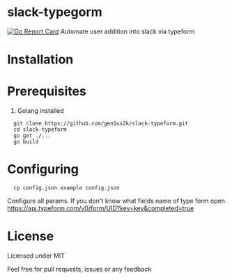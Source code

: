 # slack-typegorm
[![Go Report Card](http://goreportcard.com/badge/gen1us2k/slack-typeform)](http://goreportcard.com/report/gen1us2k/slack-typeform)
Automate user addition into slack via typeform

Installation
===
Prerequisites
=
1. Golang installed 
```
  git clone https://github.com/gen1us2k/slack-typeform.git
  cd slack-typeform
  go get ./...
  go build
```

Configuring
===

```
  cp config.json.example config.json
```
Configure all params.
If you don't know what fields name of type form open
https://api.typeform.com/v0/form/UID?key=key&completed=true

License
===
Licensed under MIT

Feel free for pull requests, issues or any feedback
